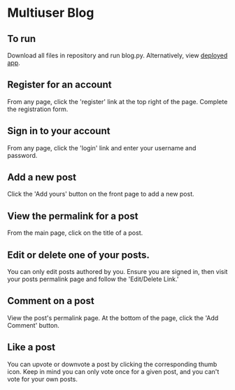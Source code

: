 # Multiuser Blog

## To run
Download all files in repository and run blog.py.  Alternatively, view [deployed app](https://multiuserblog-146317.appspot.com).

## Register for an account
From any page, click the 'register' link at the top right of the page.
Complete the registration form.

## Sign in to your account
From any page, click the 'login' link and enter your username and password.

## Add a new post
Click the 'Add yours' button on the front page to add a new post.

## View the permalink for a post
From the main page, click on the title of a post.

## Edit or delete one of your posts.
You can only edit posts authored by you.  Ensure you are signed in, then visit your posts permalink page and follow the 'Edit/Delete Link.'

## Comment on a post
View the post's permalink page.  At the bottom of the page, click the 'Add Comment' button.

## Like a post
You can upvote or downvote a post by clicking the corresponding thumb icon.  Keep in mind you can only vote once for a given post,
and you can't vote for your own posts.